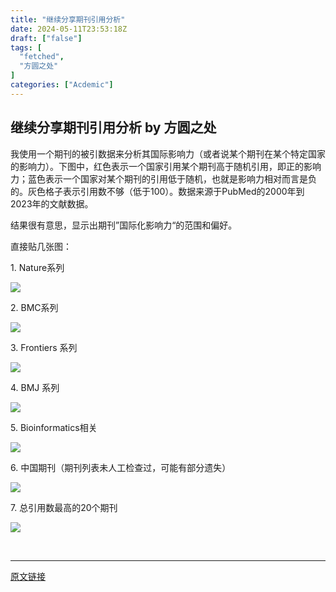 ```yaml
---
title: "继续分享期刊引用分析"
date: 2024-05-11T23:53:18Z
draft: ["false"]
tags: [
  "fetched",
  "方圆之处"
]
categories: ["Acdemic"]
---
```

继续分享期刊引用分析 by 方圆之处
------
<div><p>我使用一个期刊的被引数据来分析其国际影响力（或者说某个期刊在某个特定国家的影响力）。下图中，红色表示一个国家引用某个期刊高于随机引用，即正的影响力；蓝色表示一个国家对某个期刊的引用低于随机，也就是影响力相对而言是负的。灰色格子表示引用数不够（低于100）。数据来源于PubMed的2000年到2023年的文献数据。</p><p>结果很有意思，显示出期刊”国际化影响力“的范围和偏好。</p><p>直接贴几张图：</p><p>1. Nature系列<br></p><p><img data-imgfileid="100000904" data-ratio="0.9663551401869159" data-src="https://mmbiz.qpic.cn/mmbiz_png/8yoFdJolUibfNVsNPMTr5TvBhUF7XHiavY8uYyNewJvmMfjenKhE1367mMw2iasZcqCa2bJxKWn7iaJKLyGBnEU3Mg/640?wx_fmt=png&amp;from=appmsg" data-type="png" data-w="1070" src="https://mmbiz.qpic.cn/mmbiz_png/8yoFdJolUibfNVsNPMTr5TvBhUF7XHiavY8uYyNewJvmMfjenKhE1367mMw2iasZcqCa2bJxKWn7iaJKLyGBnEU3Mg/640?wx_fmt=png&amp;from=appmsg"></p><p>2. BMC系列<span></span></p><p><img data-imgfileid="100000905" data-ratio="0.9663551401869159" data-src="https://mmbiz.qpic.cn/mmbiz_png/8yoFdJolUibfNVsNPMTr5TvBhUF7XHiavYadQVDOicOlmLdOmnYQg22g6MDCVCIunWOu8DVVib5xnLhNjpMS0EicCYQ/640?wx_fmt=png&amp;from=appmsg" data-type="png" data-w="1070" src="https://mmbiz.qpic.cn/mmbiz_png/8yoFdJolUibfNVsNPMTr5TvBhUF7XHiavYadQVDOicOlmLdOmnYQg22g6MDCVCIunWOu8DVVib5xnLhNjpMS0EicCYQ/640?wx_fmt=png&amp;from=appmsg"></p><p>3. Frontiers 系列</p><p><img data-imgfileid="100000906" data-ratio="0.9663551401869159" data-src="https://mmbiz.qpic.cn/mmbiz_png/8yoFdJolUibfNVsNPMTr5TvBhUF7XHiavYImqAlarpNvQcrf411KpXXHmBHhv79xssDWcfbrlULX5tFA68X1ibViaQ/640?wx_fmt=png&amp;from=appmsg" data-type="png" data-w="1070" src="https://mmbiz.qpic.cn/mmbiz_png/8yoFdJolUibfNVsNPMTr5TvBhUF7XHiavYImqAlarpNvQcrf411KpXXHmBHhv79xssDWcfbrlULX5tFA68X1ibViaQ/640?wx_fmt=png&amp;from=appmsg"></p><p>4. BMJ 系列</p><p><img data-imgfileid="100000907" data-ratio="0.34782608695652173" data-src="https://mmbiz.qpic.cn/mmbiz_png/8yoFdJolUibfNVsNPMTr5TvBhUF7XHiavYtBicTIDvLaxlfXabUmHic2NUBdUxlQJrI52Jic2ABdWUWk6gEqHBlsefw/640?wx_fmt=png&amp;from=appmsg" data-type="png" data-w="1104" src="https://mmbiz.qpic.cn/mmbiz_png/8yoFdJolUibfNVsNPMTr5TvBhUF7XHiavYtBicTIDvLaxlfXabUmHic2NUBdUxlQJrI52Jic2ABdWUWk6gEqHBlsefw/640?wx_fmt=png&amp;from=appmsg"></p><p>5. Bioinformatics相关<br></p><p><img data-imgfileid="100000908" data-ratio="0.3067375886524823" data-src="https://mmbiz.qpic.cn/mmbiz_png/8yoFdJolUibfNVsNPMTr5TvBhUF7XHiavYvsyIbMKNe0icf2sZxx0dUF7SurAKMFFLE8Twib8yktLiaWic0BAkY0564g/640?wx_fmt=png&amp;from=appmsg" data-type="png" data-w="1128" src="https://mmbiz.qpic.cn/mmbiz_png/8yoFdJolUibfNVsNPMTr5TvBhUF7XHiavYvsyIbMKNe0icf2sZxx0dUF7SurAKMFFLE8Twib8yktLiaWic0BAkY0564g/640?wx_fmt=png&amp;from=appmsg"></p><p>6. 中国期刊（期刊列表未人工检查过，可能有部分遗失）</p><p><img data-galleryid="" data-imgfileid="100000909" data-ratio="0.43847487001733104" data-s="300,640" data-src="https://mmbiz.qpic.cn/mmbiz_png/8yoFdJolUibfNVsNPMTr5TvBhUF7XHiavYhgMPWQXVTiavun4U9wMzhgwxb9VcK8vxVTS5qNtMKvhvFhhMvspW3dQ/640?wx_fmt=png&amp;from=appmsg" data-type="png" data-w="2308" src="https://mmbiz.qpic.cn/mmbiz_png/8yoFdJolUibfNVsNPMTr5TvBhUF7XHiavYhgMPWQXVTiavun4U9wMzhgwxb9VcK8vxVTS5qNtMKvhvFhhMvspW3dQ/640?wx_fmt=png&amp;from=appmsg"></p><p>7. 总引用数最高的20个期刊<br></p><p><img data-galleryid="" data-imgfileid="100000910" data-ratio="0.5152" data-s="300,640" data-src="https://mmbiz.qpic.cn/mmbiz_png/8yoFdJolUibfNVsNPMTr5TvBhUF7XHiavYhSI8yH1d6b6vfo6vOoIrmHSTKMJVN3VUVnoDhTCtfqiauxCa4tfjOYQ/640?wx_fmt=png&amp;from=appmsg" data-type="png" data-w="2500" src="https://mmbiz.qpic.cn/mmbiz_png/8yoFdJolUibfNVsNPMTr5TvBhUF7XHiavYhSI8yH1d6b6vfo6vOoIrmHSTKMJVN3VUVnoDhTCtfqiauxCa4tfjOYQ/640?wx_fmt=png&amp;from=appmsg"></p><p><br></p><p><mp-style-type data-value="3"></mp-style-type></p></div>  
<hr>
<a href="https://mp.weixin.qq.com/s/BapnEIzCfHbsrxidvAEVRA",target="_blank" rel="noopener noreferrer">原文链接</a>
